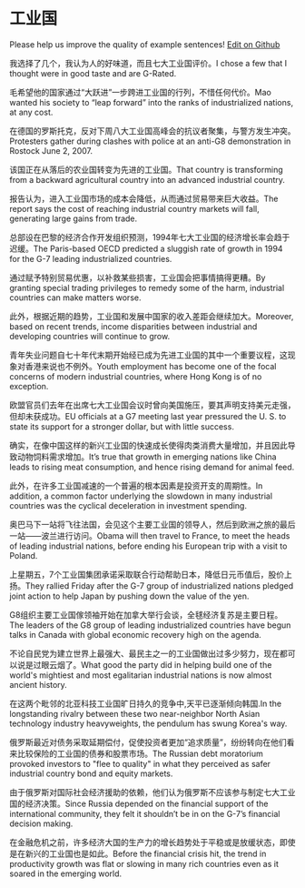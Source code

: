 # 工业国

Please help us improve the quality of example sentences! [Edit on Github](https://github.com/jiyushe/jiyu-example-sentence-source/blob/main/chinese/gongyeguo.md)

<p><span class="chinese">我选择了几个，我认为人的好味道，而且七大工业国评价。</span><span class="english">I chose a few that I thought were in good taste and are G-Rated.</span></p>

<p><span class="chinese">毛希望他的国家通过“大跃进”一步跨进工业国的行列，不惜任何代价。</span><span class="english">Mao wanted his society to “leap forward” into the ranks of industrialized nations, at any cost.</span></p>

<p><span class="chinese">在德国的罗斯托克，反对下周八大工业国高峰会的抗议者聚集，与警方发生冲突。</span><span class="english">Protesters gather during clashes with police at an anti-G8 demonstration in Rostock June 2, 2007.</span></p>

<p><span class="chinese">该国正在从落后的农业国转变为先进的工业国。</span><span class="english">That country is transforming from a backward agricultural country into an advanced industrial country.</span></p>

<p><span class="chinese">报告认为，进入工业国市场的成本会降低，从而通过贸易带来巨大收益。</span><span class="english">The report says the cost of reaching industrial country markets will fall, generating large gains from trade.</span></p>

<p><span class="chinese">总部设在巴黎的经济合作开发组织预测，1994年七大工业国的经济增长率会趋于迟缓。</span><span class="english">The Paris-based OECD predicted a sluggish rate of growth in 1994 for the G-7 leading industrialized countries.</span></p>

<p><span class="chinese">通过赋予特别贸易优惠，以补救某些损害，工业国会把事情搞得更糟。</span><span class="english">By granting special trading privileges to remedy some of the harm, industrial countries can make matters worse.</span></p>

<p><span class="chinese">此外，根据近期的趋势，工业国和发展中国家的收入差距会继续加大。</span><span class="english">Moreover, based on recent trends, income disparities between industrial and developing countries will continue to grow.</span></p>

<p><span class="chinese">青年失业问题自七十年代末期开始经已成为先进工业国的其中一个重要议程，这现象对香港来说也不例外。</span><span class="english">Youth employment has become one of the focal concerns of modern industrial countries, where Hong Kong is of no exception.</span></p>

<p><span class="chinese">欧盟官员们去年在出席七大工业国会议时曾向美国施压，要其声明支持美元走强，但却未获成功。</span><span class="english">EU officials at a G7 meeting last year pressured the U. S. to state its support for a stronger dollar, but with little success.</span></p>

<p><span class="chinese">确实，在像中国这样的新兴工业国的快速成长使得肉类消费大量增加，并且因此导致动物饲料需求增加。</span><span class="english">It’s true that growth in emerging nations like China leads to rising meat consumption, and hence rising demand for animal feed.</span></p>

<p><span class="chinese">此外，在许多工业国减速的一个普遍的根本因素是投资开支的周期性。</span><span class="english">In addition, a common factor underlying the slowdown in many industrial countries was the cyclical deceleration in investment spending.</span></p>

<p><span class="chinese">奥巴马下一站将飞往法国，会见这个主要工业国的领导人，然后到欧洲之旅的最后一站——波兰进行访问。</span><span class="english">Obama will then travel to France, to meet the heads of leading industrial nations, before ending his European trip with a visit to Poland.</span></p>

<p><span class="chinese">上星期五，7个工业国集团承诺采取联合行动帮助日本，降低日元币值后，股价上扬。</span><span class="english">They rallied Friday after the G-7 group of industrialized nations pledged joint action to help Japan by pushing down the value of the yen.</span></p>

<p><span class="chinese">G8组织主要工业国傢领袖开始在加拿大举行会谈，全毬经济复苏是主要日程。</span><span class="english">The leaders of the G8 group of leading industrialized countries have begun talks in Canada with global economic recovery high on the agenda.</span></p>

<p><span class="chinese">不论自民党为建立世界上最强大、最民主之一的工业国做出过多少努力，现在都可以说是过眼云烟了。</span><span class="english">What good the party did in helping build one of the world's mightiest and most egalitarian industrial nations is now almost ancient history.</span></p>

<p><span class="chinese">在这两个毗邻的北亚科技工业国旷日持久的竞争中,天平已逐渐倾向韩国.</span><span class="english">In the longstanding rivalry between these two near-neighbor North Asian technology industry heavyweights, the pendulum has swung Korea's way.</span></p>

<p><span class="chinese">俄罗斯最近对债务采取延期偿付，促使投资者更加“追求质量”，纷纷转向在他们看来比较保险的工业国的债券和股票市场。</span><span class="english">The Russian debt moratorium provoked investors to "flee to quality" in what they perceived as safer industrial country bond and equity markets.</span></p>

<p><span class="chinese">由于俄罗斯对国际社会经济援助的依赖，他们认为俄罗斯不应该参与制定七大工业国的经济决策。</span><span class="english">Since Russia depended on the financial support of the international community, they felt it shouldn’t be in on the G-7’s financial decision making.</span></p>

<p><span class="chinese">在金融危机之前，许多经济大国的生产力的增长趋势处于平稳或是放缓状态，即使是在新兴的工业国也是如此。</span><span class="english">Before the financial crisis hit, the trend in productivity growth was flat or slowing in many rich countries even as it soared in the emerging world.</span></p>

